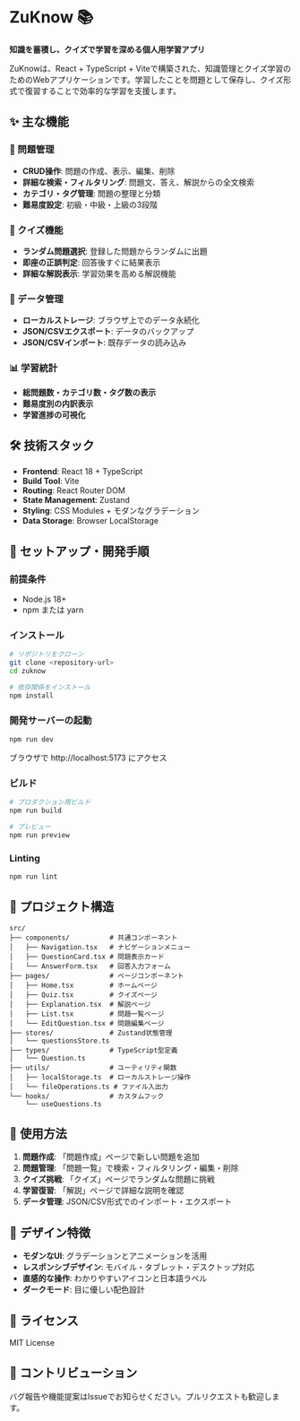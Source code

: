 # ZuKnow 📚

**知識を蓄積し、クイズで学習を深める個人用学習アプリ**

ZuKnowは、React + TypeScript + Viteで構築された、知識管理とクイズ学習のためのWebアプリケーションです。学習したことを問題として保存し、クイズ形式で復習することで効率的な学習を支援します。

## ✨ 主な機能

### 📝 問題管理
- **CRUD操作**: 問題の作成、表示、編集、削除
- **詳細な検索・フィルタリング**: 問題文、答え、解説からの全文検索
- **カテゴリ・タグ管理**: 問題の整理と分類
- **難易度設定**: 初級・中級・上級の3段階

### 🎯 クイズ機能
- **ランダム問題選択**: 登録した問題からランダムに出題
- **即座の正誤判定**: 回答後すぐに結果表示
- **詳細な解説表示**: 学習効果を高める解説機能

### 💾 データ管理
- **ローカルストレージ**: ブラウザ上でのデータ永続化
- **JSON/CSVエクスポート**: データのバックアップ
- **JSON/CSVインポート**: 既存データの読み込み

### 📊 学習統計
- **総問題数・カテゴリ数・タグ数の表示**
- **難易度別の内訳表示**
- **学習進捗の可視化**

## 🛠️ 技術スタック

- **Frontend**: React 18 + TypeScript
- **Build Tool**: Vite
- **Routing**: React Router DOM
- **State Management**: Zustand
- **Styling**: CSS Modules + モダンなグラデーション
- **Data Storage**: Browser LocalStorage

## 🚀 セットアップ・開発手順

### 前提条件
- Node.js 18+
- npm または yarn

### インストール
```bash
# リポジトリをクローン
git clone <repository-url>
cd zuknow

# 依存関係をインストール
npm install
```

### 開発サーバーの起動
```bash
npm run dev
```
ブラウザで http://localhost:5173 にアクセス

### ビルド
```bash
# プロダクション用ビルド
npm run build

# プレビュー
npm run preview
```

### Linting
```bash
npm run lint
```

## 📁 プロジェクト構造

```
src/
├── components/          # 共通コンポーネント
│   ├── Navigation.tsx   # ナビゲーションメニュー
│   ├── QuestionCard.tsx # 問題表示カード
│   └── AnswerForm.tsx   # 回答入力フォーム
├── pages/               # ページコンポーネント
│   ├── Home.tsx         # ホームページ
│   ├── Quiz.tsx         # クイズページ
│   ├── Explanation.tsx  # 解説ページ
│   ├── List.tsx         # 問題一覧ページ
│   └── EditQuestion.tsx # 問題編集ページ
├── stores/              # Zustand状態管理
│   └── questionsStore.ts
├── types/               # TypeScript型定義
│   └── Question.ts
├── utils/               # ユーティリティ関数
│   ├── localStorage.ts  # ローカルストレージ操作
│   └── fileOperations.ts # ファイル入出力
└── hooks/               # カスタムフック
    └── useQuestions.ts
```

## 📱 使用方法

1. **問題作成**: 「問題作成」ページで新しい問題を追加
2. **問題管理**: 「問題一覧」で検索・フィルタリング・編集・削除
3. **クイズ挑戦**: 「クイズ」ページでランダムな問題に挑戦
4. **学習復習**: 「解説」ページで詳細な説明を確認
5. **データ管理**: JSON/CSV形式でのインポート・エクスポート

## 🎨 デザイン特徴

- **モダンなUI**: グラデーションとアニメーションを活用
- **レスポンシブデザイン**: モバイル・タブレット・デスクトップ対応
- **直感的な操作**: わかりやすいアイコンと日本語ラベル
- **ダークモード**: 目に優しい配色設計

## 📄 ライセンス

MIT License

## 🤝 コントリビューション

バグ報告や機能提案はIssueでお知らせください。プルリクエストも歓迎します。
